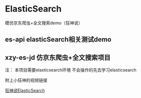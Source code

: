 # ElasticSearch
模仿京东爬虫+全文搜索demo（狂神说）

## es-api elasticSearch相关测试demo
## xzy-es-jd  仿京东爬虫+全文搜索项目

注： 本项目需要elasticsearch环境  不会操作的先去学习elasticsearch

附上小狂神的视频链接


<a href="https://www.bilibili.com/video/BV17a4y1x7zq">狂神说ElasticSearch</a>